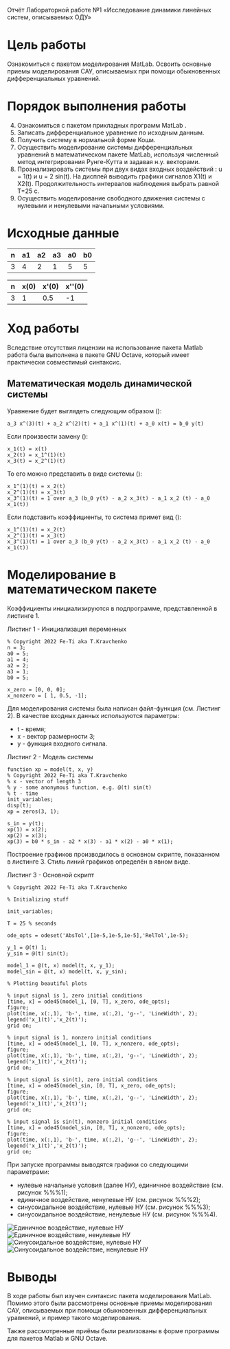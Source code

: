 Отчёт Лабораторной работе №1
«Исследование динамики линейных систем, описываемых ОДУ»

# Цель работы

Ознакомиться с пакетом моделирования MatLab. Освоить основные приемы моделирования САУ, описываемых при помощи обыкновенных дифференциальных уравнений.

# Порядок выполнения работы

4. Ознакомиться с пакетом прикладных программ MatLab .
4. Записать дифференциальное уравнение по исходным данным.
4. Получить систему в нормальной форме Коши.
4. Осуществить моделирование системы дифференциальных уравнений в математическом пакете MatLab, используя численный метод интегрирования Рунге-Кутта и задавая н.у. векторами.
4. Проанализировать системы при двух видах входных воздействий : u = 1(t) и u = 2 sin(t).
 На дисплей выводить графики сигналов Х1(t) и Х2(t). Продолжительность интервалов наблюдения выбрать равной Т=25 с.
4. Осуществить моделирование свободного движения системы с нулевыми и ненулевыми начальными условиями.

# Исходные данные

| n |   a1 |  a2 |   a3|  a0 |  b0 |
|---|------|-----|-----|-----|-----|
| 3 |   4  |   2 |  1  |  5  |  5  |

|  n  |  x(0) | x'(0) | x''(0) |
|-----|-------|-------|--------|
|  3  |   1   |   0.5 | -1     |

# Ход работы

Вследствие отсутствия лицензии на использование пакета Matlab работа была выполнена в пакете GNU Octave, который имеет практически совместимый синтаксис.

## Математическая модель динамической системы

Уравнение будет выглядеть следующим образом ():

```formula
a_3 x^(3)(t) + a_2 x^(2)(t) + a_1 x^(1)(t) + a_0 x(t) = b_0 y(t)
```

Если произвести замену ():

```
x_1(t) = x(t)
x_2(t) = x_1^(1)(t)
x_3(t) = x_2^(1)(t)
```

То его можно представить в виде системы ():

```
x_1^(1)(t) = x_2(t)
x_2^(1)(t) = x_3(t)
x_3^(1)(t) = 1 over a_3 (b_0 y(t) - a_2 x_3(t) - a_1 x_2 (t) - a_0 x_1(t))
```

Если подставить коэффициенты, то система примет вид ():
```
x_1^(1)(t) = x_2(t)
x_2^(1)(t) = x_3(t)
x_3^(1)(t) = 1 over a_3 (b_0 y(t) - a_2 x_3(t) - a_1 x_2 (t) - a_0 x_1(t))
```

# Моделирование в математическом пакете

Коэффициенты инициализируются в подпрограмме, представленной в листинге 1.

Листинг 1 - Инициализация переменных

```
% Copyright 2022 Fe-Ti aka T.Kravchenko
n = 3;
a0 = 5;
a1 = 4;
a2 = 2;
a3 = 1;
b0 = 5;

x_zero = [0, 0, 0];
x_nonzero = [ 1, 0.5, -1];
```

Для моделирования системы была написан файл-функция (см. Листинг 2). В качестве входных данных используются параметры:

- t - время;
- x - вектор размерности 3;
- y - функция входного сигнала.

Листинг 2 - Модель системы

```
function xp = model(t, x, y)
% Copyright 2022 Fe-Ti aka T.Kravchenko
% x - vector of length 3
% y - some anonymous function, e.g. @(t) sin(t)
% t - time
init_variables;
disp(t);
xp = zeros(3, 1);

s_in = y(t);
xp(1) = x(2);
xp(2) = x(3);
xp(3) = b0 * s_in - a2 * x(3) - a1 * x(2) - a0 * x(1);
```

Построение графиков производилось в основном скрипте, показанном в листинге 3.
Стиль линий графиков определён в явном виде.

Листинг 3 - Основной скрипт

```
% Copyright 2022 Fe-Ti aka T.Kravchenko

% Initializing stuff

init_variables;

T = 25 % seconds

ode_opts = odeset('AbsTol',[1e-5,1e-5,1e-5],'RelTol',1e-5);

y_1 = @(t) 1;
y_sin = @(t) sin(t);

model_1 = @(t, x) model(t, x, y_1);
model_sin = @(t, x) model(t, x, y_sin);

% Plotting beautiful plots

% input signal is 1, zero initial conditions
[time, x] = ode45(model_1, [0, T], x_zero, ode_opts);
figure;
plot(time, x(:,1), 'b-', time, x(:,2), 'g--', 'LineWidth', 2);
legend('x_1(t)','x_2(t)');
grid on;

% input signal is 1, nonzero initial conditions
[time, x] = ode45(model_1, [0, T], x_nonzero, ode_opts);
figure;
plot(time, x(:,1), 'b-', time, x(:,2), 'g--', 'LineWidth', 2);
legend('x_1(t)','x_2(t)');
grid on;

% input signal is sin(t), zero initial conditions
[time, x] = ode45(model_sin, [0, T], x_zero, ode_opts);
figure;
plot(time, x(:,1), 'b-', time, x(:,2), 'g--', 'LineWidth', 2);
legend('x_1(t)','x_2(t)');
grid on;

% input signal is sin(t), nonzero initial conditions
[time, x] = ode45(model_sin, [0, T], x_nonzero, ode_opts);
figure;
plot(time, x(:,1), 'b-', time, x(:,2), 'g--', 'LineWidth', 2);
legend('x_1(t)','x_2(t)');
grid on;
```

При запуске программы выводятся графики со следующими параметрами:

- нулевые начальные условия (далее НУ), единичное воздействие (см. рисунок %%%1);
- единичное воздействие, ненулевые НУ (см. рисунок %%%2);
- синусоидальное воздействие, нулевые НУ (см. рисунок %%%3);
- синусоидальное воздействие, ненулевые НУ (см. рисунок %%%4).

![Единичное воздействие, нулевые НУ](../Lab1/img/pic1.png)
![Единичное воздействие, ненулевые НУ](../Lab1/img/pic2.png)
![Синусоидальное воздействие, нулевые НУ](../Lab1/img/pic3.png)
![Синусоидальное воздействие, ненулевые НУ](../Lab1/img/pic4.png)

# Выводы

В ходе работы был изучен синтаксис пакета моделирования MatLab. Помимо этого были рассмотрены основные приемы моделирования САУ, описываемых при помощи обыкновенных дифференциальных уравнений, и пример такого моделирования.

Также рассмотренные приёмы были реализованы в форме программы для пакетов Matlab и GNU Octave.
